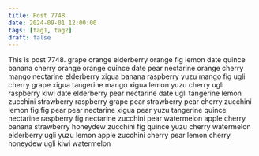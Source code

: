 ```yaml
---
title: Post 7748
date: 2024-09-01 12:00:00
tags: [tag1, tag2]
draft: false
---
```

This is post 7748.
grape
orange
elderberry
orange
fig
lemon
date
quince
banana
cherry
orange
orange
quince
date
pear
nectarine
orange
cherry
mango
nectarine
elderberry
xigua
banana
raspberry
yuzu
mango
fig
ugli
cherry
grape
xigua
tangerine
mango
xigua
lemon
yuzu
cherry
ugli
raspberry
kiwi
date
elderberry
pear
nectarine
date
ugli
tangerine
lemon
zucchini
strawberry
raspberry
grape
pear
strawberry
pear
cherry
zucchini
lemon
fig
fig
pear
pear
nectarine
xigua
pear
yuzu
tangerine
quince
nectarine
raspberry
fig
nectarine
zucchini
pear
watermelon
apple
cherry
banana
strawberry
honeydew
zucchini
fig
quince
yuzu
cherry
watermelon
elderberry
ugli
yuzu
lemon
apple
zucchini
cherry
pear
lemon
cherry
honeydew
ugli
kiwi
watermelon
